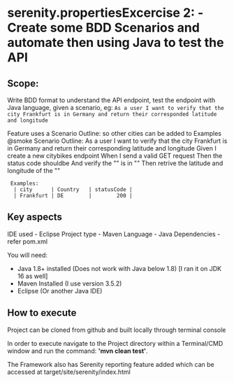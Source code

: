 serenity.propertiesExcercise 2: - Create some BDD Scenarios and automate then using Java to test the API
===========================

Scope:
---------
Write BDD format to understand the API endpoint, test the endpoint with Java language, 
given a scenario, eg: `As a user I want to verify that the city Frankfurt is in Germany and return their corresponded latitude and longitude`

Feature uses a Scenario Outline: so other cities can be added to Examples
@smoke
  Scenario Outline: As a user I want to verify that the city Frankfurt is in Germany and return their corresponding latitude and longitude
    Given I create a new citybikes endpoint
    When I send a valid GET request
    Then the status code shouldbe <statusCode>
    And  verify the "<city>" is in "<Country>"
    Then retrive the latitude and longitude of the "<city>"

     Examples: 
      | city      | Country   | statusCode |
      | Frankfurt | DE        |        200 |

Key aspects
---------
IDE used - Eclipse
Project type - Maven
Language - Java
Dependencies - refer pom.xml

You will need:
- Java 1.8+ installed (Does not work with Java below 1.8) [I ran it on JDK 16 as well]
- Maven Installed (I use version 3.5.2) 
- Eclipse (Or another Java IDE)

How to execute
---------
Project can be cloned from github and built locally through terminal console

In order to execute navigate to the Project directory within a Terminal/CMD window and run the command: **'mvn clean test'**.

The Framework also has Serenity reporting feature added which can be accessed at target/site/serenity/index.html


